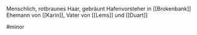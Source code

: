 Menschlich, rotbraunes Haar, gebräunt
Hafenvorsteher in [[Brokenbank]]
Ehemann von [[Karin]], Vater von [[Lems]] und [[Duart]]

#minor 